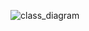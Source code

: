 ![class_diagram](https://github.com/TCNJ-SE/ArmInArm-F23/assets/91216718/265f3599-43c6-4d83-899a-70ea68efcd72)
